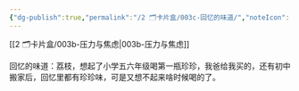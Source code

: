 ```yaml
---
{"dg-publish":true,"permalink":"/2 🗂️卡片盒/003c-回忆的味道/","noteIcon":"1","created":"2024-09-22T22:33","updated":"2024-10-04T09:12"}
---
```



[[2 🗂️卡片盒/003b-压力与焦虑\|003b-压力与焦虑]]

回忆的味道：荔枝，想起了小学五六年级喝第一瓶珍珍，我爸给我买的，还有初中搬家后，回忆里都有珍珍味，可是又想不起来啥时候喝的了。
